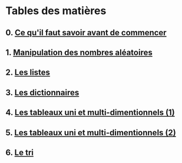 # Tables des matières

## 0. [Ce qu'il faut savoir avant de commencer](https://github.com/HoucineSenoussi/Python-pour-Data-et-IA/blob/main/forBases.ipynb)
## 1. [Manipulation des nombres aléatoires](https://github.com/HoucineSenoussi/Python-pour-Data-et-IA/blob/main/forRandom.ipynb)
## 2. [Les listes](https://github.com/HoucineSenoussi/Python-pour-Data-et-IA/blob/main/forLists.ipynb)
## 3. [Les dictionnaires](https://github.com/HoucineSenoussi/Python-pour-Data-et-IA/blob/main/forDics.ipynb)
## 4. [Les tableaux uni et multi-dimentionnels (1)](https://github.com/HoucineSenoussi/Python-pour-Data-et-IA/blob/main/forArrays.ipynb)
## 5. [Les tableaux uni et multi-dimentionnels (2)](https://github.com/HoucineSenoussi/Python-pour-Data-et-IA/blob/main/forArrays2.ipynb)
## 6. [Le tri](https://github.com/HoucineSenoussi/Python-pour-Data-et-IA/blob/main/forSort.ipynb)
